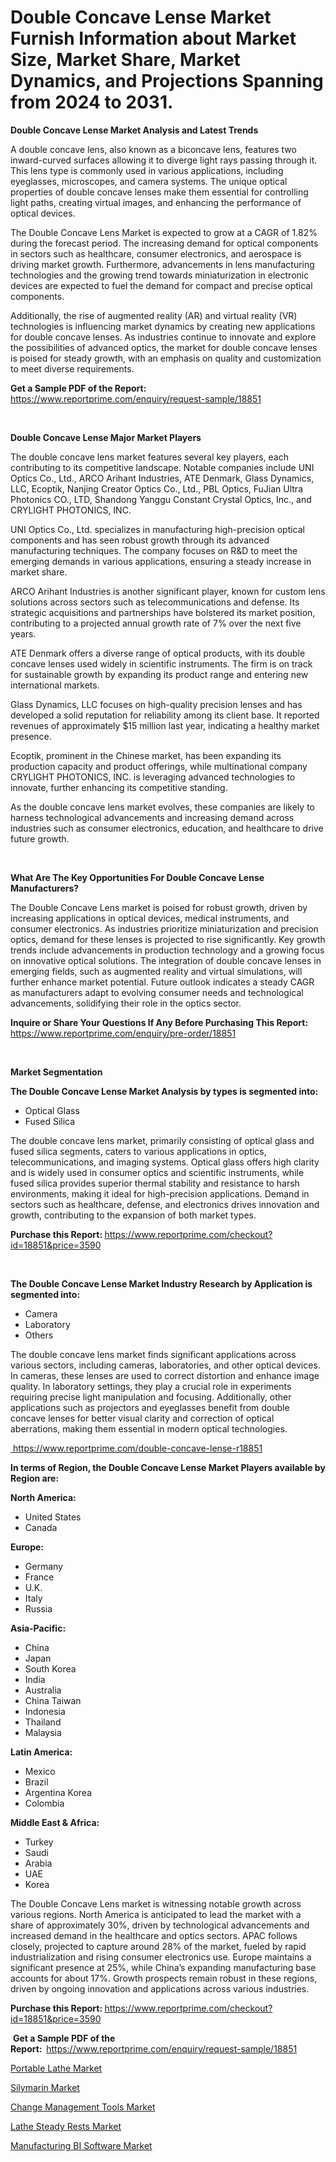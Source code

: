 <p><h1>Double Concave Lense Market Furnish Information about Market Size, Market Share, Market Dynamics, and Projections Spanning from 2024 to 2031.</h1></p><p><strong>Double Concave Lense Market Analysis and Latest Trends</strong></p>
<p><p>A double concave lens, also known as a biconcave lens, features two inward-curved surfaces allowing it to diverge light rays passing through it. This lens type is commonly used in various applications, including eyeglasses, microscopes, and camera systems. The unique optical properties of double concave lenses make them essential for controlling light paths, creating virtual images, and enhancing the performance of optical devices.</p><p>The Double Concave Lens Market is expected to grow at a CAGR of 1.82% during the forecast period. The increasing demand for optical components in sectors such as healthcare, consumer electronics, and aerospace is driving market growth. Furthermore, advancements in lens manufacturing technologies and the growing trend towards miniaturization in electronic devices are expected to fuel the demand for compact and precise optical components. </p><p>Additionally, the rise of augmented reality (AR) and virtual reality (VR) technologies is influencing market dynamics by creating new applications for double concave lenses. As industries continue to innovate and explore the possibilities of advanced optics, the market for double concave lenses is poised for steady growth, with an emphasis on quality and customization to meet diverse requirements.</p></p>
<p><strong>Get a Sample PDF of the Report:&nbsp;</strong> <a href="https://www.reportprime.com/enquiry/request-sample/18851?utm_campaign=48&utm_medium=2&utm_source=Github&utm_content=ia&utm_term=22112024&utm_id=double-concave-lense">https://www.reportprime.com/enquiry/request-sample/18851</a></p>
<p>&nbsp;</p>
<p><strong>Double Concave Lense Major Market Players</strong></p>
<p><p>The double concave lens market features several key players, each contributing to its competitive landscape. Notable companies include UNI Optics Co., Ltd., ARCO Arihant Industries, ATE Denmark, Glass Dynamics, LLC, Ecoptik, Nanjing Creator Optics Co., Ltd., PBL Optics, FuJian Ultra Photonics CO., LTD, Shandong Yanggu Constant Crystal Optics, Inc., and CRYLIGHT PHOTONICS, INC.</p><p>UNI Optics Co., Ltd. specializes in manufacturing high-precision optical components and has seen robust growth through its advanced manufacturing techniques. The company focuses on R&D to meet the emerging demands in various applications, ensuring a steady increase in market share.</p><p>ARCO Arihant Industries is another significant player, known for custom lens solutions across sectors such as telecommunications and defense. Its strategic acquisitions and partnerships have bolstered its market position, contributing to a projected annual growth rate of 7% over the next five years.</p><p>ATE Denmark offers a diverse range of optical products, with its double concave lenses used widely in scientific instruments. The firm is on track for sustainable growth by expanding its product range and entering new international markets.</p><p>Glass Dynamics, LLC focuses on high-quality precision lenses and has developed a solid reputation for reliability among its client base. It reported revenues of approximately $15 million last year, indicating a healthy market presence.</p><p>Ecoptik, prominent in the Chinese market, has been expanding its production capacity and product offerings, while multinational company CRYLIGHT PHOTONICS, INC. is leveraging advanced technologies to innovate, further enhancing its competitive standing.</p><p>As the double concave lens market evolves, these companies are likely to harness technological advancements and increasing demand across industries such as consumer electronics, education, and healthcare to drive future growth.</p></p>
<p>&nbsp;</p>
<p><strong>What Are The Key Opportunities For Double Concave Lense Manufacturers?</strong></p>
<p><p>The Double Concave Lens market is poised for robust growth, driven by increasing applications in optical devices, medical instruments, and consumer electronics. As industries prioritize miniaturization and precision optics, demand for these lenses is projected to rise significantly. Key growth trends include advancements in production technology and a growing focus on innovative optical solutions. The integration of double concave lenses in emerging fields, such as augmented reality and virtual simulations, will further enhance market potential. Future outlook indicates a steady CAGR as manufacturers adapt to evolving consumer needs and technological advancements, solidifying their role in the optics sector.</p></p>
<p><strong>Inquire or Share Your Questions If Any Before Purchasing This Report:</strong> <a href="https://www.reportprime.com/enquiry/pre-order/18851?utm_campaign=48&utm_medium=2&utm_source=Github&utm_content=ia&utm_term=22112024&utm_id=double-concave-lense">https://www.reportprime.com/enquiry/pre-order/18851</a></p>
<p>&nbsp;</p>
<p><strong>Market Segmentation</strong></p>
<p><strong>The Double Concave Lense Market Analysis by types is segmented into:</strong></p>
<p><ul><li>Optical Glass</li><li>Fused Silica</li></ul></p>
<p><p>The double concave lens market, primarily consisting of optical glass and fused silica segments, caters to various applications in optics, telecommunications, and imaging systems. Optical glass offers high clarity and is widely used in consumer optics and scientific instruments, while fused silica provides superior thermal stability and resistance to harsh environments, making it ideal for high-precision applications. Demand in sectors such as healthcare, defense, and electronics drives innovation and growth, contributing to the expansion of both market types.</p></p>
<p><strong>Purchase this Report:&nbsp;</strong><a href="https://www.reportprime.com/checkout?id=18851&price=3590&utm_campaign=48&utm_medium=2&utm_source=Github&utm_content=ia&utm_term=22112024&utm_id=double-concave-lense">https://www.reportprime.com/checkout?id=18851&price=3590</a></p>
<p>&nbsp;</p>
<p><strong>The Double Concave Lense Market Industry Research by Application is segmented into:</strong></p>
<p><ul><li>Camera</li><li>Laboratory</li><li>Others</li></ul></p>
<p><p>The double concave lens market finds significant applications across various sectors, including cameras, laboratories, and other optical devices. In cameras, these lenses are used to correct distortion and enhance image quality. In laboratory settings, they play a crucial role in experiments requiring precise light manipulation and focusing. Additionally, other applications such as projectors and eyeglasses benefit from double concave lenses for better visual clarity and correction of optical aberrations, making them essential in modern optical technologies.</p></p>
<p><a href="https://www.reportprime.com/double-concave-lense-r18851?utm_campaign=48&utm_medium=2&utm_source=Github&utm_content=ia&utm_term=22112024&utm_id=double-concave-lense">&nbsp;https://www.reportprime.com/double-concave-lense-r18851</a></p>
<p><strong>In terms of Region, the Double Concave Lense Market Players available by Region are:</strong></p>
<p>
    <p> <strong> North America: </strong>
        <ul>
            <li>United States</li>
            <li>Canada</li>
        </ul>
        </p> 
    <p> <strong> Europe: </strong>
        <ul>
            <li>Germany</li>
            <li>France</li>
            <li>U.K.</li>
            <li>Italy</li>
            <li>Russia</li>
        </ul>
        </p> 
    <p> <strong> Asia-Pacific: </strong>
        <ul>
            <li>China</li>
            <li>Japan</li>
            <li>South Korea</li>
            <li>India</li>
            <li>Australia</li>
            <li>China Taiwan</li>
            <li>Indonesia</li>
            <li>Thailand</li>
            <li>Malaysia</li>
        </ul>
        </p> 
    <p> <strong> Latin America: </strong>
        <ul>
            <li>Mexico</li>
            <li>Brazil</li>
            <li>Argentina Korea</li>
            <li>Colombia</li>
        </ul>
        </p> 
    <p> <strong> Middle East & Africa: </strong>
        <ul>
            <li>Turkey</li>
            <li>Saudi</li>
            <li>Arabia</li>
            <li>UAE</li>
            <li>Korea</li>
        </ul>
    </p>
    </p>
<p><p>The Double Concave Lens market is witnessing notable growth across various regions. North America is anticipated to lead the market with a share of approximately 30%, driven by technological advancements and increased demand in the healthcare and optics sectors. APAC follows closely, projected to capture around 28% of the market, fueled by rapid industrialization and rising consumer electronics use. Europe maintains a significant presence at 25%, while China’s expanding manufacturing base accounts for about 17%. Growth prospects remain robust in these regions, driven by ongoing innovation and applications across various industries.</p></p>
<p><strong>Purchase this Report: </strong><a href="https://www.reportprime.com/checkout?id=18851&price=3590&utm_campaign=48&utm_medium=2&utm_source=Github&utm_content=ia&utm_term=22112024&utm_id=double-concave-lense">https://www.reportprime.com/checkout?id=18851&price=3590</a></p>
<p>&nbsp;<strong>Get a Sample PDF of the Report:&nbsp;&nbsp;</strong><a href="https://www.reportprime.com/enquiry/request-sample/18851?utm_campaign=48&utm_medium=2&utm_source=Github&utm_content=ia&utm_term=22112024&utm_id=double-concave-lense">https://www.reportprime.com/enquiry/request-sample/18851</a></p>
<p><strong></strong></p>
<p><p><a href="https://github.com/kathiestrine5ty/Market-Research-Report-List-1/blob/main/portable-lathe-market.md?utm_campaign=48&utm_medium=2&utm_source=Github&utm_content=ia&utm_term=22112024&utm_id=double-concave-lense">Portable Lathe Market</a></p><p><a href="https://issuu.com/reportprime-2/docs/silymarin-market-size-2030.pptx_3038c40faeac3a?utm_campaign=48&utm_medium=2&utm_source=Github&utm_content=ia&utm_term=22112024&utm_id=double-concave-lense">Silymarin Market</a></p><p><a href="https://www.linkedin.com/pulse/data-global-change-management-tools-markets-share-size-growth-vhswe?utm_campaign=48&utm_medium=2&utm_source=Github&utm_content=ia&utm_term=22112024&utm_id=double-concave-lense">Change Management Tools Market</a></p><p><a href="https://github.com/Rekhakhatun65/Market-Research-Report-List-1/blob/main/lathe-steady-rests-market.md?utm_campaign=48&utm_medium=2&utm_source=Github&utm_content=ia&utm_term=22112024&utm_id=double-concave-lense">Lathe Steady Rests Market</a></p><p><a href="https://www.linkedin.com/pulse/market-insights-evaluating-competitors-manufacturing-bi-software-f028e?utm_campaign=48&utm_medium=2&utm_source=Github&utm_content=ia&utm_term=22112024&utm_id=double-concave-lense">Manufacturing BI Software Market</a></p></p>